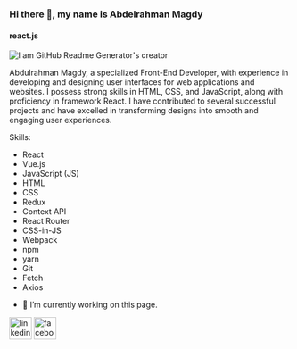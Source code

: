 ### Hi there 👋, my name is Abdelrahman Magdy
#### react.js
![I am GitHub Readme Generator's creator](https://pbs.twimg.com/media/GOA2CiJWgAAB66b?format=jpg&name=small)

Abdulrahman Magdy, a specialized Front-End Developer, with experience in developing and designing user interfaces for web applications and websites. I possess strong skills in HTML, CSS, and JavaScript, along with proficiency in framework React. I have contributed to several successful projects and have excelled in transforming designs into smooth and engaging user experiences.

Skills: 
* React
* Vue.js
* JavaScript (JS)
* HTML
* CSS
* Redux
* Context API
* React Router
* CSS-in-JS
* Webpack
* npm
* yarn
* Git
* Fetch
* Axios

- 🔭 I’m currently working on this page. 

[<img src='https://cdn.jsdelivr.net/npm/simple-icons@3.0.1/icons/linkedin.svg' alt='linkedin' height='40'>](https://www.linkedin.com/in/abdelrahman-magdy-4944a3242//)  [<img src='https://cdn.jsdelivr.net/npm/simple-icons@3.0.1/icons/facebook.svg' alt='facebook' height='40'>](https://www.facebook.com/profile.php?id=61554441730373)  














<!--
**ABDELRAHMAN097/ABDELRAHMAN097** is a ✨ _special_ ✨ repository because its `README.md` (this file) appears on your GitHub profile.

Here are some ideas to get you started:

- 🔭 I’m currently working on ...
- 🌱 I’m currently learning ...
- 👯 I’m looking to collaborate on ...
- 🤔 I’m looking for help with ...
- 💬 Ask me about ...
- 📫 How to reach me: ...
- 😄 Pronouns: ...
- ⚡ Fun fact: ...
-->

